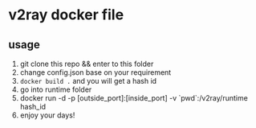 # v2ray docker file

## usage

1. git clone this repo && enter to this folder
2. change config.json base on your requirement
3. `docker build .`  and you will get a hash id
4. go into runtime folder
5. docker run -d -p [outside\_port]:[inside\_port] -v \`pwd\`:/v2ray/runtime hash_id
6. enjoy your days!